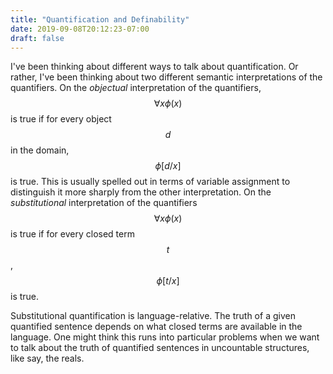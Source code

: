 ```yaml
---
title: "Quantification and Definability"
date: 2019-09-08T20:12:23-07:00
draft: false
---
```


I've been thinking about different ways to talk about quantification. Or rather, I've been thinking about two different semantic interpretations of the quantifiers. On the *objectual* interpretation of the quantifiers, $$ \forall x \phi(x) $$ is true if for every object $$d$$ in the domain, $$\phi[d/x]$$ is true. This is usually spelled out in terms of variable assignment to distinguish it more sharply from the other interpretation. On the *substitutional* interpretation of the quantifiers $$ \forall x \phi(x) $$ is true if for every closed term $$t$$, $$\phi[t/x] $$ is true. 

Substitutional quantification is language-relative. The truth of a given quantified sentence depends on what closed terms are available in the language. One might think this runs into particular problems when we want to talk about the truth of quantified sentences in uncountable structures, like say, the reals. 

